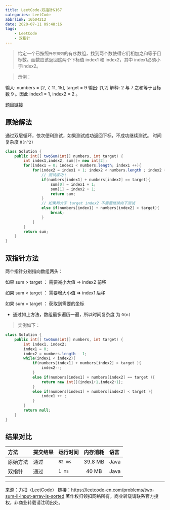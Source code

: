 ```yaml
---
title: LeetCode-双指针&167
categories: LeetCode
abbrlink: 16b04212
date: 2020-07-11 09:48:16
tags:
	- LeetCode
	- 双指针
---
```


> 给定一个已按照`升序排列`的有序数组，找到两个数使得它们相加之和等于目标数。函数应该返回这两个下标值 index1 和 index2，其中 index1必须小于index2。

> 示例：

输入: numbers = [2, 7, 11, 15], target = 9
输出: [1,2]
解释: 2 与 7 之和等于目标数 9 。因此 index1 = 1, index2 = 2 。



[题目链接](https://leetcode-cn.com/problems/two-sum-ii-input-array-is-sorted/)

## 原始解法

通过双层循环，依次便利测试，如果测试成功返回下标，不成功继续测试。
时间复杂度 `O(n^2)`

```java
class Solution {
    public int[] twoSum(int[] numbers, int target) {
        int index1,index2, sum[]= new int[2];
        for(index1 = 0; index1 < numbers.length; index1 ++){
            for(index2 = index1 + 1; index2 < numbers.length ; index2 ++ ){
            	// 测试成功！
                if(numbers[index1] + numbers[index2] == target){
                    sum[0] = index1 + 1;
                    sum[1] = index2 + 1;
                    return sum;
                }
                // 如果和大于 target index2 不需要继续向下测试
                else if(numbers[index1] + numbers[index2] > target){
                    break;
                }
            }
        }
        return sum;
    }
}
```

## 双指针方法

两个指针分别指向数组两头：

如果 sum > target ： 需要减小大值 => index2 前移

如果 sum < target ： 需要增大小值 => index1 后移

如果 sum = target ： 获取到需要的坐标

- 通过如上方法，数组最多遍历一遍，所以时间复杂度 为 `O(n)`

> 实例如下：

```java
class Solution {
    public int[] twoSum(int[] numbers, int target) {
        int index1, index2;
        index1 = 0;
        index2 = numbers.length - 1;
        while(index1 < index2){
            if(numbers[index1] + numbers[index2] > target ){
                index2--; 
            }
            else if(numbers[index1] + numbers[index2] == target ){ 
                return new int[]{index1+1,index2+1}; 
            }
            else if(numbers[index1] + numbers[index2] < target ){
                index1 ++ ; 
            }
        }
        return null;
    }
}
```
## 结果对比

|方法 |提交结果 | 运行时间 | 内存消耗 | 语言 |
| :------- | :------- | :------- | :------: | :--- |
| 原始方法 |通过     | `82 ms`    | 39.8 MB  | Java |
| 双指针 | 通过     | `1 ms`     | 40 MB    | Java |


---
来源：力扣（LeetCode）
链接：https://leetcode-cn.com/problems/two-sum-ii-input-array-is-sorted
著作权归领扣网络所有。商业转载请联系官方授权，非商业转载请注明出处。








